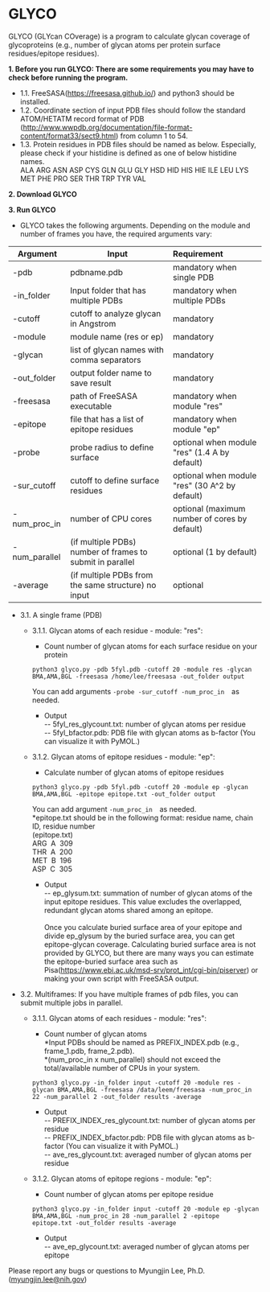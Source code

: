 # GLYCO

GLYCO (GLYcan COverage) is a program to calculate glycan coverage of glycoproteins (e.g., number of glycan atoms per protein surface residues/epitope residues).

**1. Before you run GLYCO: There are some requirements you may have to check before running the program.<br />**
   - 1.1. FreeSASA(https://freesasa.github.io/) and python3 should be installed.<br />
   - 1.2. Coordinate section of input PDB files should follow the standard ATOM/HETATM record format of PDB (http://www.wwpdb.org/documentation/file-format-content/format33/sect9.html) from column 1 to 54.<br />
   - 1.3. Protein residues in PDB files should be named as below. Especially, please check if your histidine is defined as one of below histidine names.<br />
    ALA ARG ASN ASP CYS GLN GLU GLY HSD HID HIS HIE ILE LEU LYS MET PHE PRO SER THR TRP TYR VAL<br />

**2. Download GLYCO** 

**3. Run GLYCO<br />**
   - GLYCO takes the following arguments. Depending on the module and number of frames you have, the required arguments vary:<br />
    
   | Argument         | Input                                              | Requirement                  |
   | ---------------- |----------------------------------------------------| :----------------------------|
   | -pdb             | pdbname.pdb                                        | mandatory when single PDB    |
   | -in_folder       | Input folder that has multiple PDBs                | mandatory when multiple PDBs |
   | -cutoff          | cutoff to analyze glycan in Angstrom               | mandatory                    |
   | -module          | module name (res or ep)                            | mandatory                    |
   | -glycan          | list of glycan names with comma separators         | mandatory                    |
   | -out_folder      | output folder name to save result                  | mandatory                    |
   | -freesasa        | path of FreeSASA executable                        | mandatory when module "res"  |
   | -epitope         | file that has a list of epitope residues           | mandatory when module "ep"   |
   | -probe           | probe radius to define surface                     | optional when module "res" (1.4 A by default)   |
   | -sur_cutoff      | cutoff to define surface residues                  | optional when module "res" (30 A^2 by default)  |
   | -num_proc_in     | number of CPU cores                                | optional (maximum number of cores by default)|
   | -num_parallel    | (if multiple PDBs) number of frames to submit in parallel   | optional (1 by default)   |
   | -average         | (if multiple PDBs from the same structure) no input | optional  |
   
   
   - 3.1. A single frame (PDB)<br />
     - 3.1.1. Glycan atoms of each residue -  module: "res":<br />
     
       - Count number of glycan atoms for each surface residue on your protein<br />
       ```
       python3 glyco.py -pdb 5fyl.pdb -cutoff 20 -module res -glycan BMA,AMA,BGL -freesasa /home/lee/freesasa -out_folder output 
       ```
       You can add arguments ```-probe -sur_cutoff -num_proc_in  ```as needed. <br />
       
       - Output<br /> 
       -- 5fyl_res_glycount.txt: number of glycan atoms per residue<br />
       -- 5fyl_bfactor.pdb: PDB file with glycan atoms as b-factor (You can visualize it with PyMOL.) <br />
       
     - 3.1.2. Glycan atoms of epitope residues - module: "ep":<br />
       
       - Calculate number of glycan atoms of epitope residues<br />
       ```
       python3 glyco.py -pdb 5fyl.pdb -cutoff 20 -module ep -glycan BMA,AMA,BGL -epitope epitope.txt -out_folder output
       ```
       You can add argument ```-num_proc_in  ```as needed. <br />
       *epitope.txt should be in the following format: residue name, chain ID, residue number<br />
         (epitope.txt)<br />
          ARG&nbsp; A&nbsp; 309<br />
          THR&nbsp; A&nbsp; 200<br />
          MET&nbsp; B&nbsp; 196<br />
          ASP&nbsp; C&nbsp; 305<br />
       
        - Output<br /> 
        -- ep_glysum.txt: summation of number of glycan atoms of the input epitope residues. This value excludes the overlapped, redundant glycan atoms shared among an epitope. <br /><br />
       Once you calculate buried surface area of your epitope and divide ep_glysum by the buried surface area, you can get epitope-glycan coverage. Calculating buried surface area is not provided by GLYCO, but there are many ways you can estimate the epitope-buried surface area such as Pisa(https://www.ebi.ac.uk/msd-srv/prot_int/cgi-bin/piserver) or making your own script with FreeSASA output. 
 
   - 3.2. Multiframes: If you have multiple frames of pdb files, you can submit multiple jobs in parallel.<br />
     - 3.1.1. Glycan atoms of each residues - module: "res":<br />
       - Count number of glycan atoms<br />
        *Input PDBs should be named as PREFIX_INDEX.pdb (e.g., frame_1.pdb, frame_2.pdb).<br />
        *(num_proc_in x num_parallel) should not exceed the total/available number of CPUs in your system.<br />
       ```
       python3 glyco.py -in_folder input -cutoff 20 -module res -glycan BMA,AMA,BGL -freesasa /data/leem/freesasa -num_proc_in 22 -num_parallel 2 -out_folder results -average
       ```
       - Output<br /> 
        -- PREFIX_INDEX_res_glycount.txt: number of glycan atoms per residue <br />
        -- PREFIX_INDEX_bfactor.pdb: PDB file with glycan atoms as b-factor (You can visualize it with PyMOL.) <br />
        -- ave_res_glycount.txt: averaged number of glycan atoms per residue <br /> 
     
     - 3.1.2. Glycan atoms of epitope regions - module: "ep":<br />
       - Count number of glycan atoms per epitope residue
         
       ```
       python3 glyco.py -in_folder input -cutoff 20 -module ep -glycan BMA,AMA,BGL -num_proc_in 28 -num_parallel 2 -epitope epitope.txt -out_folder results -average
       ```
       - Output<br /> 
        -- ave_ep_glycount.txt: averaged number of glycan atoms per epitope <br />  
       
 Please report any bugs or questions to Myungjin Lee, Ph.D. (myungjin.lee@nih.gov)
      
